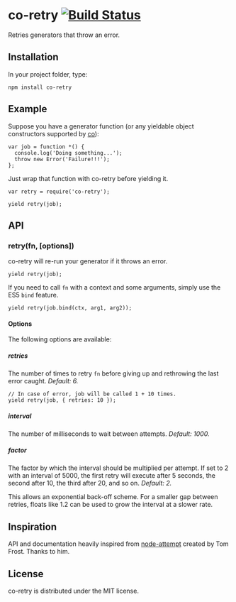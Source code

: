 # co-retry [![Build Status](https://travis-ci.org/mvila/co-retry.svg?branch=master)](https://travis-ci.org/mvila/co-retry)
Retries generators that throw an error.

## Installation
In your project folder, type:

    npm install co-retry

## Example
Suppose you have a generator function (or any yieldable object constructors supported by [co](https://github.com/visionmedia/co)):

    var job = function *() {
      console.log('Doing something...');
      throw new Error('Failure!!!');
    };

Just wrap that function with co-retry before yielding it.

    var retry = require('co-retry');

    yield retry(job);

## API
### retry(fn, [options])

co-retry will re-run your generator if it throws an error.

    yield retry(job);

If you need to call `fn` with a context and some arguments, simply use the ES5 `bind` feature.

    yield retry(job.bind(ctx, arg1, arg2));

#### Options
The following options are available:

##### retries
The number of times to retry `fn` before giving up and rethrowing the last error caught. *Default: 6.*

    // In case of error, job will be called 1 + 10 times.
    yield retry(job, { retries: 10 });

##### interval
The number of milliseconds to wait between attempts. *Default: 1000.*

##### factor
The factor by which the interval should be multiplied per attempt. If set to 2 with an interval of 5000, the first retry will execute after 5 seconds, the second after 10, the third after 20, and so on. *Default: 2.*

This allows an exponential back-off scheme. For a smaller gap between retries, floats like 1.2 can be used to grow the interval at a slower rate.

## Inspiration
API and documentation heavily inspired from [node-attempt](https://github.com/TomFrost/node-attempt) created by Tom Frost. Thanks to him.

## License
co-retry is distributed under the MIT license.
